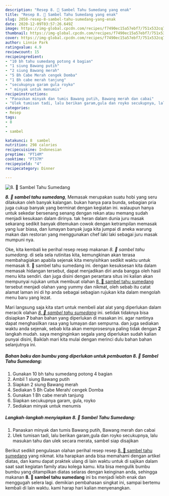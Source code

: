 ```yaml
---
description: "Resep 8. 💙 Sambel Tahu Sumedang yang enak"
title: "Resep 8. 💙 Sambel Tahu Sumedang yang enak"
slug: 2058-resep-8-sambel-tahu-sumedang-yang-enak
date: 2020-12-09T03:57:26.649Z
image: https://img-global.cpcdn.com/recipes/f7490ec15a57ebf7/751x532cq70/8-💙-sambel-tahu-sumedang-foto-resep-utama.jpg
thumbnail: https://img-global.cpcdn.com/recipes/f7490ec15a57ebf7/751x532cq70/8-💙-sambel-tahu-sumedang-foto-resep-utama.jpg
cover: https://img-global.cpcdn.com/recipes/f7490ec15a57ebf7/751x532cq70/8-💙-sambel-tahu-sumedang-foto-resep-utama.jpg
author: Linnie Park
ratingvalue: 4.9
reviewcount: 15
recipeingredient:
- "10 bh tahu sumedang potong 4 bagian"
- "1 siung Bawang putih"
- "2 siung Bawang merah"
- "5 Bh Cabe Merah cengek Domba"
- "1 Bh cabe merah tanjung"
- "secukupnya garam gula royko"
- " minyak untuk menumis"
recipeinstructions:
- "Panaskan minyak dan tumis Bawang putih, Bawang merah dan cabai"
- "Ulek tumisan tadi, lalu berikan garam,gula dan royko secukupnya, lalu masukan tahu dan ulek secara merata, sambel siap disajikan"
categories:
- Resep
tags:
- 8
- 
- sambel

katakunci: 8  sambel 
nutrition: 298 calories
recipecuisine: Indonesian
preptime: "PT14M"
cooktime: "PT37M"
recipeyield: "4"
recipecategory: Dinner

---
```



![8. 💙 Sambel Tahu Sumedang](https://img-global.cpcdn.com/recipes/f7490ec15a57ebf7/751x532cq70/8-💙-sambel-tahu-sumedang-foto-resep-utama.jpg)

<b><i>8. 💙 sambel tahu sumedang</i></b>, Memasak merupakan suatu hobi yang seru dilakukan oleh banyak kalangan. bukan hanya para bunda, sebagian pria juga cukup banyak yang berminat dengan kegiatan ini. walaupun hanya untuk sekedar bersenang senang dengan rekan atau memang sudah menjadi kesukaan dalam dirinya. tak heran dalam dunia juru masak sekarang sedikit banyak ditemukan cowok dengan ketrampilan memasak yang luar biasa, dan lumayan banyak juga kita jumpai di aneka warung makan dan restoran yang menggunakan chef laki laki sebagai juru masak mumpuni nya.



Oke, kita kembali ke perihal resep resep makanan <i>8. 💙 sambel tahu sumedang</i>. di sela sela rutinitas kita, kemungkinan akan terasa membahagiakan apabila sejenak kita menyisihkan sedikit waktu untuk memasak 8. 💙 sambel tahu sumedang ini. dengan kesuksesan kita dalam memasak hidangan tersebut, dapat menjadikan diri anda bangga oleh hasil menu kita sendiri. dan juga disini dengan perantara situs ini kalian akan mempunyai rujukan untuk membuat olahan <u>8. 💙 sambel tahu sumedang</u> tersebut menjadi olahan yang yummy dan nikmat, oleh sebab itu catat alamat laman ini di hp anda sebagai sebagian rujukan kita dalam mengolah menu baru yang lezat.


Mari langsung saja kita start untuk membeli alat alat yang diperlukan dalam meracik olahan <u><i>8. 💙 sambel tahu sumedang</i></u> ini. setidak tidaknya bisa disiapkan <b>7</b> bahan bahan yang diperlukan di masakan ini. agar nantinya dapat menghasilkan rasa yang lumayan dan sempurna. dan juga sediakan waktu anda sejenak, sebab kita akan memprosesnya paling tidak dengan <b>2</b> langkah mudah. saya menginginkan segala yang diperlukan sudah kalian punyai disini, Baiklah mari kita mulai dengan merinci dulu bahan bahan selanjutnya ini.

<!--inarticleads1-->

##### Bahan baku dan bumbu yang diperlukan untuk pembuatan 8. 💙 Sambel Tahu Sumedang:

1. Gunakan 10 bh tahu sumedang potong 4 bagian
1. Ambil 1 siung Bawang putih
1. Siapkan 2 siung Bawang merah
1. Sediakan 5 Bh Cabe Merah/ cengek Domba
1. Gunakan 1 Bh cabe merah tanjung
1. Siapkan secukupnya garam, gula, royko
1. Sediakan  minyak untuk menumis




<!--inarticleads2-->

##### Langkah-langkah menyiapkan 8. 💙 Sambel Tahu Sumedang:

1. Panaskan minyak dan tumis Bawang putih, Bawang merah dan cabai
1. Ulek tumisan tadi, lalu berikan garam,gula dan royko secukupnya, lalu masukan tahu dan ulek secara merata, sambel siap disajikan




Berikut sedikit pengulasan olahan perihal resep resep <u>8. 💙 sambel tahu sumedang</u> yang nikmat. kita harapkan anda bisa memahami dengan artikel diatas, dan kamu dapat praktek ulang di lain waktu untuk di sajikan dalam saat saat kegiatan family atau kolega kamu. kita bisa mengulik bumbu bumbu yang ditampilkan diatas selaras dengan keinginan anda, sehingga makanan <b>8. 💙 sambel tahu sumedang</b> ini bs menjadi lebih enak dan menggugah selera lagi. demikian pembahasan singkat ini, sampai bertemu kembali di lain waktu. kami harap hari kalian menyenangkan.
